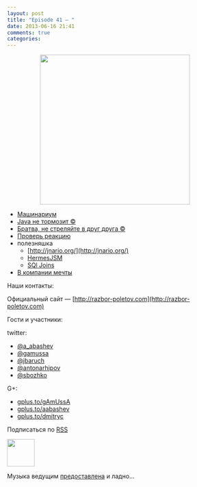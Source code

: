```yaml
---
layout: post
title: "Episode 41 — "
date: 2013-06-16 21:41
comments: true
categories: 
---
```


<div class="separator" style="clear: both; text-align: center;">
<a href="https://raw.github.com/razbor-poletov/razbor-poletov.github.com/source/source/images/razbor_41_text.png" imageanchor="1" style="margin-left: 1em; margin-right: 1em;"><img border="0" height="350" src="https://raw.github.com/razbor-poletov/razbor-poletov.github.com/source/source/images/razbor_41_text.png" width="350" /></a>
</div>

* [Машинариум](http://www.infoq.com/presentations/JVM-Mechanics)
* [Java не тормозит ©](http://www.infoq.com/articles/9_Fallacies_Java_Performance)
* [Братва, не стреляйте в друг друга ©](http://www.thingist.com/item/4372/)
* [Проверь реакцию](http://blog.springsource.org/2013/05/13/reactor-a-foundation-for-asynchronous-applications-on-the-jvm/
)
* полезняшка
	* [http://jnario.org/](http://jnario.org/) 	
    * [HermesJSM](http://www.hermesjms.com/confluence/display/HJMS/Home)
    * [SQl Joins](https://lh6.googleusercontent.com/-yCF8ozFNypQ/UWawXy7vg3I/AAAAAAAAAkM/tXcV3HupLFE/w966-h760-no/BHVicYICMAAdHGv.jpg)
* [В компании мечты](http://lifehacker.com/how-to-find-out-if-a-company-is-a-cultural-fit-for-you-510587663)


Наши контакты:

Официальный сайт — [http://razbor-poletov.com](http://razbor-poletov.com)

Гости и участники:

twitter: 

 * [@a_abashev](https://twitter.com/#!/a_abashev) 
 * [@gamussa](https://twitter.com/#!/gamussa)
 * [@jbaruch](https://twitter.com/#!/jbaruch)
 * [@antonarhipov](https://twitter.com/#!/antonarhipov)
 * [@sbozhko](https://twitter.com/#!/sbozhko)

G+:

 * [gplus.to/gAmUssA](http://gplus.to/gAmUssA) 
 * [gplus.to/aabashev](http://gplus.to/aabashev) 
 * [gplus.to/dmitryc](http://gplus.to/dmitryc)

<!-- player goes here-->

<audio preload="none">
   <source src="http://traffic.libsyn.com/razborpoletov/razbor_41.mp3" type="audio/mp3" />
   Your browser does not support the audio tag.
</audio>

Подписаться по [RSS](http://feeds.feedburner.com/razbor-podcast)

<!-- episode file link goes here-->
<a href="http://traffic.libsyn.com/razborpoletov/razbor_41.mp3" imageanchor="1" style="clear: left; margin-bottom: 1em; margin-left: auto; margin-right: 2em;"><img border="0" height="64" src="http://2.bp.blogspot.com/-qkfh8Q--dks/T0gixAMzuII/AAAAAAAAHD0/O5LbF3vvBNQ/s200/1330127522_mp3.png" width="64" /></a>

Музыка ведущим [предоставлена](http://www.audiobank.fm/single-music/27/111/More-And-Less/) и ладно...
